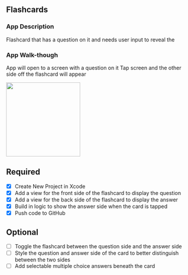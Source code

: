 ## Flashcards

### App Description
Flashcard that has a question on it and needs user input to reveal the 

### App Walk-though
App will open to a screen with a question on it
Tap screen and the other side off the flashcard will appear

<img src= "https://media.giphy.com/media/2zoFe8yXjITZmj9wjy/giphy.gif" width=200><br>

## Required
- [x] Create New Project in Xcode
- [x] Add a view for the front side of the flashcard to display the question
- [x] Add a view for the back side of the flashcard to display the answer
- [x] Build in logic to show the answer side when the card is tapped
- [x] Push code to GitHub
## Optional
- [ ] Toggle the flashcard between the question side and the answer side
- [ ] Style the question and answer side of the card to better distinguish between the two sides
- [ ] Add selectable multiple choice answers beneath the card
